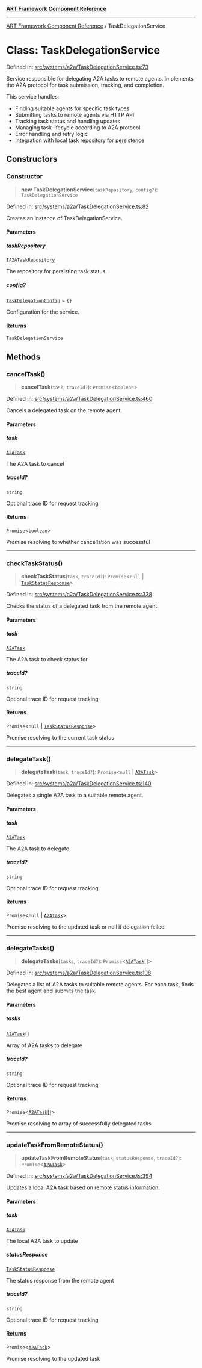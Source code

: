 [**ART Framework Component Reference**](../README.md)

***

[ART Framework Component Reference](../README.md) / TaskDelegationService

# Class: TaskDelegationService

Defined in: [src/systems/a2a/TaskDelegationService.ts:73](https://github.com/hashangit/ART/blob/1e49ae91e230443ba790ac800658233963b3d60c/src/systems/a2a/TaskDelegationService.ts#L73)

Service responsible for delegating A2A tasks to remote agents.
Implements the A2A protocol for task submission, tracking, and completion.

This service handles:
- Finding suitable agents for specific task types
- Submitting tasks to remote agents via HTTP API
- Tracking task status and handling updates
- Managing task lifecycle according to A2A protocol
- Error handling and retry logic
- Integration with local task repository for persistence

## Constructors

### Constructor

> **new TaskDelegationService**(`taskRepository`, `config?`): `TaskDelegationService`

Defined in: [src/systems/a2a/TaskDelegationService.ts:82](https://github.com/hashangit/ART/blob/1e49ae91e230443ba790ac800658233963b3d60c/src/systems/a2a/TaskDelegationService.ts#L82)

Creates an instance of TaskDelegationService.

#### Parameters

##### taskRepository

[`IA2ATaskRepository`](../interfaces/IA2ATaskRepository.md)

The repository for persisting task status.

##### config?

[`TaskDelegationConfig`](../interfaces/TaskDelegationConfig.md) = `{}`

Configuration for the service.

#### Returns

`TaskDelegationService`

## Methods

### cancelTask()

> **cancelTask**(`task`, `traceId?`): `Promise`\<`boolean`\>

Defined in: [src/systems/a2a/TaskDelegationService.ts:460](https://github.com/hashangit/ART/blob/1e49ae91e230443ba790ac800658233963b3d60c/src/systems/a2a/TaskDelegationService.ts#L460)

Cancels a delegated task on the remote agent.

#### Parameters

##### task

[`A2ATask`](../interfaces/A2ATask.md)

The A2A task to cancel

##### traceId?

`string`

Optional trace ID for request tracking

#### Returns

`Promise`\<`boolean`\>

Promise resolving to whether cancellation was successful

***

### checkTaskStatus()

> **checkTaskStatus**(`task`, `traceId?`): `Promise`\<`null` \| [`TaskStatusResponse`](../interfaces/TaskStatusResponse.md)\>

Defined in: [src/systems/a2a/TaskDelegationService.ts:338](https://github.com/hashangit/ART/blob/1e49ae91e230443ba790ac800658233963b3d60c/src/systems/a2a/TaskDelegationService.ts#L338)

Checks the status of a delegated task from the remote agent.

#### Parameters

##### task

[`A2ATask`](../interfaces/A2ATask.md)

The A2A task to check status for

##### traceId?

`string`

Optional trace ID for request tracking

#### Returns

`Promise`\<`null` \| [`TaskStatusResponse`](../interfaces/TaskStatusResponse.md)\>

Promise resolving to the current task status

***

### delegateTask()

> **delegateTask**(`task`, `traceId?`): `Promise`\<`null` \| [`A2ATask`](../interfaces/A2ATask.md)\>

Defined in: [src/systems/a2a/TaskDelegationService.ts:140](https://github.com/hashangit/ART/blob/1e49ae91e230443ba790ac800658233963b3d60c/src/systems/a2a/TaskDelegationService.ts#L140)

Delegates a single A2A task to a suitable remote agent.

#### Parameters

##### task

[`A2ATask`](../interfaces/A2ATask.md)

The A2A task to delegate

##### traceId?

`string`

Optional trace ID for request tracking

#### Returns

`Promise`\<`null` \| [`A2ATask`](../interfaces/A2ATask.md)\>

Promise resolving to the updated task or null if delegation failed

***

### delegateTasks()

> **delegateTasks**(`tasks`, `traceId?`): `Promise`\<[`A2ATask`](../interfaces/A2ATask.md)[]\>

Defined in: [src/systems/a2a/TaskDelegationService.ts:108](https://github.com/hashangit/ART/blob/1e49ae91e230443ba790ac800658233963b3d60c/src/systems/a2a/TaskDelegationService.ts#L108)

Delegates a list of A2A tasks to suitable remote agents.
For each task, finds the best agent and submits the task.

#### Parameters

##### tasks

[`A2ATask`](../interfaces/A2ATask.md)[]

Array of A2A tasks to delegate

##### traceId?

`string`

Optional trace ID for request tracking

#### Returns

`Promise`\<[`A2ATask`](../interfaces/A2ATask.md)[]\>

Promise resolving to array of successfully delegated tasks

***

### updateTaskFromRemoteStatus()

> **updateTaskFromRemoteStatus**(`task`, `statusResponse`, `traceId?`): `Promise`\<[`A2ATask`](../interfaces/A2ATask.md)\>

Defined in: [src/systems/a2a/TaskDelegationService.ts:394](https://github.com/hashangit/ART/blob/1e49ae91e230443ba790ac800658233963b3d60c/src/systems/a2a/TaskDelegationService.ts#L394)

Updates a local A2A task based on remote status information.

#### Parameters

##### task

[`A2ATask`](../interfaces/A2ATask.md)

The local A2A task to update

##### statusResponse

[`TaskStatusResponse`](../interfaces/TaskStatusResponse.md)

The status response from the remote agent

##### traceId?

`string`

Optional trace ID for request tracking

#### Returns

`Promise`\<[`A2ATask`](../interfaces/A2ATask.md)\>

Promise resolving to the updated task

